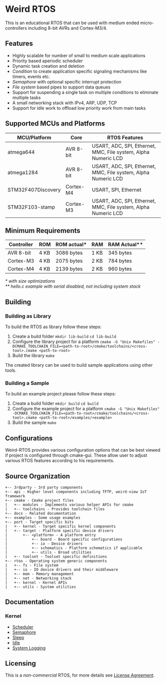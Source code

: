 Weird RTOS
==========
This is an educational RTOS that can be used with medium ended micro-controllers including 8-bit AVRs and Cortex-M3/4.

## Features
- Highly scalable for number of small to medium scale applications
- Priority based aperiodic scheduler
- Dynamic task creation and deletion
- *Condition* to create application specific signaling mechanisms like timers, events etc.
- *Semaphore* with optional specific interrupt protection
- *File system* based pipes to support data queues
- Support for suspending a single task on multiple conditions to eliminate multiple tasks
- A small networking stack with IPv4, ARP, UDP, TCP
- Support for idle work to offload low priority work from main tasks

## Supported MCUs and Platforms
| MCU/Platform | Core | RTOS Features |
| ------------ | ---- | -------- |
| atmega644 | AVR 8-bit | USART, ADC, SPI, Ethernet, MMC, File system, Alpha Numeric LCD |
| atmega1284 | AVR 8-bit | USART, ADC, SPI, Ethernet, MMC, File system, Alpha Numeric LCD |
| STM32F407Discovery | Cortex-M4 | USART, SPI, Ethernet |
| STM32F103-stamp | Cortex-M3 | USART, ADC, SPI, Ethernet, MMC, File system, Alpha Numeric LCD |

## Minimum Requirements
| Controller | ROM | ROM actual\* | RAM | RAM Actual\*\* |
| ---------- | --- | ---------- | --- | ---------- |
| AVR 8-bit | 4 KB | 3086 bytes | 1 KB | 345 bytes |
| Cortex-M3 | 4 KB | 2075 bytes | 2 KB | 784 bytes |
| Cortex-M4 | 4 KB | 2139 bytes | 2 KB | 960 bytes |

_* with size optimizations_  
_** hello.c example with serial disabled, not including system stack_

## Building
### Building as Library
To build the RTOS as library follow these steps:
1. Create a build folder
    `mkdir lib-build`
    `cd lib-build`
2. Configure the library project for a platform
    `cmake -G "Unix Makefiles" -DCMAKE_TOOLCHAIN_FILE=<path-to-root>/cmake/toolchains/<cross-tool>.cmake <path-to-root>`
3. Build the library
    `make`

The created library can be used to build sample applications using other tools.

### Building a Sample
To build an example project please follow these steps:
1. Create a build folder
    `mkdir build`
    `cd build`
2. Configure the example project for a platform
    `cmake -G "Unix Makefiles" -DCMAKE_TOOLCHAIN_FILE=<path-to-root>/cmake/toolchains/<cross-tool>.cmake <path-to-root>/examples/<example>`
3. Build the sample
    `make`

## Configurations
Weird-RTOS provides various configuration options that can be best viewed if project is configured through cmake-gui. These allow user to adjust various RTOS features according to his requirements.

## Source Organization

```
+-- 3rdparty - 3rd party components
+-- api - Higher level components including TFTP, weird-view IoT framework
+-- cmake - Cmake project files
|   +-- modules - Implements various helper APIs for cmake
|   +-- toolchains - Provides toolchain files
+-- docs - Related documentation
+-- examples - Some usage examples
+-- port - Target specific bits
|   +-- kernel - Target specific kernel components
|   +-- target - Platform specific device drivers
|       +-- <platform> - A platform entry
|           +-- board - Board specific configurations
|           +-- io - Device drivers
|           +-- schematics - Platform schematics if applicable
|           +-- utils - Broad utilities
|   +-- toolset - Toolset specific definitions
+-- rtos - Operating system generic components
|   +-- fs - File system
|   +-- io - IO device drivers and their middleware
|   +-- mem - Memory management
|   +-- net - Networking stack
|   +-- kernel - Kernel APIs
|   +-- utils - System utilities
```

## Documentation
### Kernel
- [Scheduler](docs/kernel/SCHEDULER.md)
- [Semaphore](docs/kernel/SEMAPHORE.md)
- [Sleep](docs/kernel/SLEEP.md)
- [Idle](docs/kernel/IDLE.md)
- [System Logging](docs/kernel/LOGGING.md)

## Licensing
This is a _non-commercial_ RTOS, for more details see [License Agreement](LICENSE.md).